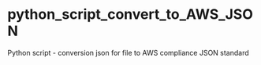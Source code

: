 # python_script_convert_to_AWS_JSON
Python script - conversion json for file to AWS compliance JSON standard

# 
